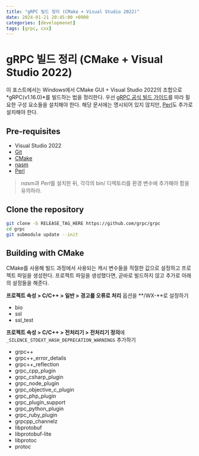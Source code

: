 ```yaml
---
title: "gRPC 빌드 정리 (CMake + Visual Studio 2022)"
date: 2024-01-21 20:45:00 +0900
categories: [developmenet]
tags: [grpc, cxx]
---
```


# gRPC 빌드 정리 (CMake + Visual Studio 2022)  

이 포스트에서는 Windows에서 CMake GUI + Visual Studio 2022의 조합으로 *gRPC(v1.16.0)*를 빌드하는 법을 정리한다. 우선 [gRPC 공식 빌드 가이드](https://github.com/grpc/grpc/blob/master/BUILDING.md#windows)를 따라 필요한 구성 요소들을 설치해야 한다. 해당 문서에는 명시되어 있지 않지만, [Perl](https://strawberryperl.com/)도 추가로 설치해야 한다.  

## Pre-requisites  

- Visual Studio 2022
- [Git](https://git-scm.com/)
- [CMake](https://cmake.org/download/)
- [nasm](https://www.nasm.us/)
- [Perl](https://strawberryperl.com/)

> *nasm*과 *Perl*를 설치한 뒤, 각각의 bin/ 디렉토리를 환경 변수에 추가해야 함을 유의하라.

## Clone the repository  

``` sh
git clone -b RELEASE_TAG_HERE https://github.com/grpc/grpc
cd grpc
git submodule update --init
```

## Building with CMake  

CMake를 사용해 빌드 과정에서 사용되는 캐시 변수들을 적절한 값으로 설정하고 프로젝트 파일을 생성한다. 프로젝트 파일을 생성했다면, 곧바로 빌드하지 않고 추가로 아래의 설정들을 해준다.  

**프로젝트 속성 > C/C++ > 일반 > 경고를 오류로 처리** 옵션을 **/WX-**로 설정하기  

- bio
- ssl
- ssl_test

**프로젝트 속성 > C/C++ > 전처리기 > 전처리기 정의**에 `_SILENCE_STDEXT_HASH_DEPRECATION_WARNINGS` 추가하기  

- grpc++
- grpc++_error_details
- grpc++_reflection
- grpc_cpp_plugin
- grpc_csharp_plugin
- grpc_node_plugin
- grpc_objective_c_plugin
- grpc_php_plugin
- grpc_plugin_support
- grpc_python_plugin
- grpc_ruby_plugin
- grpcpp_channelz
- libprotobuf
- libprotobuf-lite
- libprotoc
- protoc
